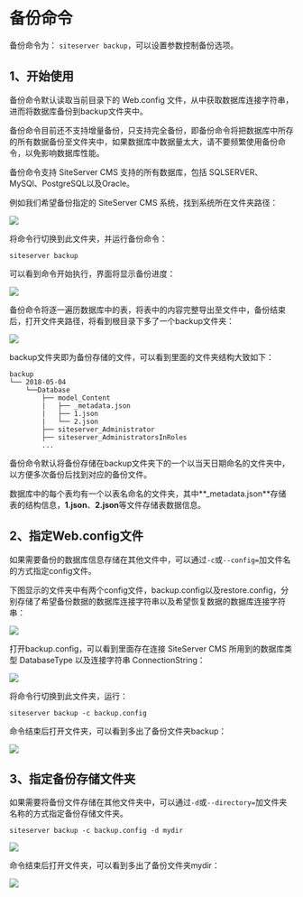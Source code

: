 # 备份命令

备份命令为： `siteserver backup`，可以设置参数控制备份选项。

## 1、开始使用

备份命令默认读取当前目录下的 Web.config 文件，从中获取数据库连接字符串，进而将数据库备份到backup文件夹中。

备份命令目前还不支持增量备份，只支持完全备份，即备份命令将把数据库中所存的所有数据备份至文件夹中，如果数据库中数据量太大，请不要频繁使用备份命令，以免影响数据库性能。

备份命令支持 SiteServer CMS 支持的所有数据库，包括 SQLSERVER、MySQl、PostgreSQL以及Oracle。

例如我们希望备份指定的 SiteServer CMS 系统，找到系统所在文件夹路径：

![](assets/backup/001.png)

将命令行切换到此文件夹，并运行备份命令：

`
siteserver backup
`

可以看到命令开始执行，界面将显示备份进度：

![](assets/backup/002.png)

备份命令将逐一遍历数据库中的表，将表中的内容完整导出至文件中，备份结束后，打开文件夹路径，将看到根目录下多了一个backup文件夹：

![](assets/backup/003.png)

backup文件夹即为备份存储的文件，可以看到里面的文件夹结构大致如下：

```
backup
└── 2018-05-04
    └──Database
        ├── model_Content
        |   ├── _metadata.json
        |   ├── 1.json
        |   └── 2.json
        ├── siteserver_Administrator
        ├── siteserver_AdministratorsInRoles
        ...
```

备份命令默认将备份存储在backup文件夹下的一个以当天日期命名的文件夹中，以方便多次备份后找到对应的备份文件。

数据库中的每个表均有一个以表名命名的文件夹，其中**_metadata.json**存储表的结构信息，**1.json**、**2.json**等文件存储表数据信息。

## 2、指定Web.config文件

如果需要备份的数据库信息存储在其他文件中，可以通过`-c`或`--config=`加文件名的方式指定config文件。

下图显示的文件夹中有两个config文件，backup.config以及restore.config，分别存储了希望备份数据的数据库连接字符串以及希望恢复数据的数据库连接字符串：

![](assets/backup/01.png)

打开backup.config，可以看到里面存在连接 SiteServer CMS 所用到的数据库类型 DatabaseType 以及连接字符串 ConnectionString：

![](assets/backup/02.png)

将命令行切换到此文件夹，运行：

`
siteserver backup -c backup.config
`

命令结束后打开文件夹，可以看到多出了备份文件夹backup：

![](assets/backup/03.png)

## 3、指定备份存储文件夹

如果需要将备份文件存储在其他文件夹中，可以通过`-d`或`--directory=`加文件夹名称的方式指定备份存储文件夹。

`
siteserver backup -c backup.config -d mydir
`

![](assets/backup/1.png)

命令结束后打开文件夹，可以看到多出了备份文件夹mydir：

![](assets/backup/2.png)